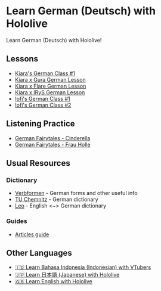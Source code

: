 # Learn German (Deutsch) with Hololive

Learn German (Deutsch) with Hololive!

## Lessons

- [Kiara's German Class #1](https://www.youtube.com/watch?v=PjlbT7w9Fv8)
- [Kiara x Gura German Lesson](https://holodex.net/watch/huhBjp5IByw)
- [Kiara x Flare German Lesson](https://holodex.net/watch/pfVxId3_65I)
- [Kiara x IRyS German Lesson](https://holodex.net/watch/u740WgBr39M)
- [Iofi's German Class #1](https://holodex.net/watch/FfFhMB_RK0w)
- [Iofi's German Class #2](https://holodex.net/watch/HUYBJRzWTkY)

## Listening Practice

- [German Fairytales - Cinderella](https://holodex.net/watch/hAKdblGa_Bk)
- [German Fairytales - Frau Holle](https://holodex.net/watch/KViQgNVMXFY)

## Usual Resources

### Dictionary

- [Verbformen](https://www.verbformen.de) - German forms and other useful info
- [TU Chemnitz](https://dict.tu-chemnitz.de) - German dictionary
- [Leo](https://www.leo.org/englisch-deutsch/) - English <~> German dictionary

### Guides

- [Articles guide](https://speechling.com/blog/a-quick-guide-to-german-articles/)

## Other Languages

- [🇮🇩 Learn Bahasa Indonesia (Indonesian) with VTubers](https://github.com/holodata/learn-bahasa-indonesia)
- [🇯🇵 Learn 日本語 (Japanese) with Hololive](https://github.com/holodata/learn-japanese)
- [🇬🇧 Learn English with Hololive](https://github.com/holodata/learn-english)
